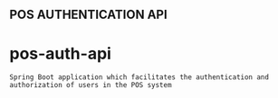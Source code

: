 ## POS AUTHENTICATION API
# pos-auth-api
    Spring Boot application which facilitates the authentication and authorization of users in the POS system